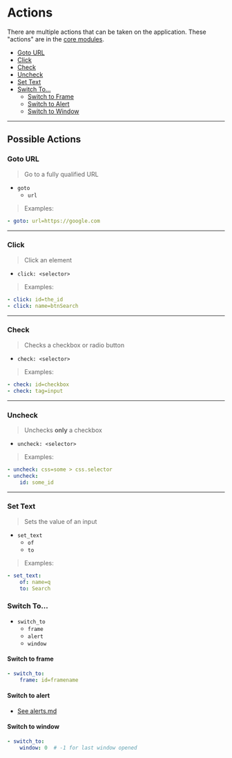 Actions
=======

There are multiple actions that can be taken on the application.
These "actions" are in the [core modules](https://github.com/dynamictivity/dyson-modules-core).

- [Goto URL](#goto-url)
- [Click](#click)
- [Check](#check)
- [Uncheck](#uncheck)
- [Set Text](#set-text) 
- [Switch To...](#switch-to)
  * [Switch to Frame](#switch-to-frame)
  * [Switch to Alert](#switch-to-alert) 
  * [Switch to Window](#switch-to-window)

---

## Possible Actions

### Goto URL

> Go to a fully qualified URL

- `goto`
    - `url`

> Examples:

```yaml
- goto: url=https://google.com
```

---

### Click

> Click an element

- `click: <selector>`

> Examples:

```yaml
- click: id=the_id
- click: name=btnSearch
```

---

### Check

> Checks a checkbox or radio button

- `check: <selector>`

> Examples:

```yaml
- check: id=checkbox
- check: tag=input
```

---

### Uncheck

> Unchecks **only** a checkbox

- `uncheck: <selector>`

> Examples:

```yaml
- uncheck: css=some > css.selector
- uncheck:
    id: some_id
```

---

### Set Text

> Sets the value of an input

- `set_text`
    - `of`
    - `to`

> Examples:

```yaml
- set_text:
    of: name=q
    to: Search
```

### Switch To...

- `switch_to`
    - `frame`
    - `alert`
    - `window`

#### Switch to frame

```yaml
- switch_to:
    frame: id=framename
```

#### Switch to alert

- [See alerts.md](https://github.com/dynamictivity/dyson/tree/master/docs/alerts.md#alerts) 

#### Switch to window

```yaml
- switch_to:
    window: 0  # -1 for last window opened
```
